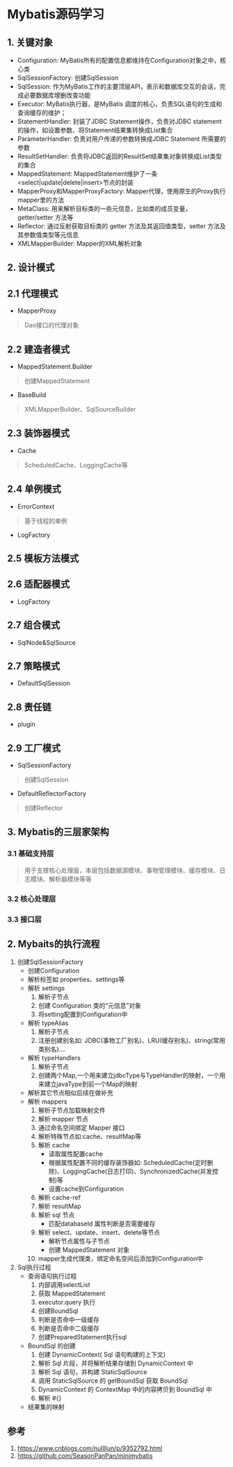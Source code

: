 # Mybatis源码学习
## 1. 关键对象
* Configuration: MyBatis所有的配置信息都维持在Configuration对象之中，核心类
* SqlSessionFactory: 创建SqlSession
* SqlSession: 作为MyBatis工作的主要顶层API，表示和数据库交互的会话，完成必要数据库增删改查功能
* Executor: MyBatis执行器，是MyBatis 调度的核心，负责SQL语句的生成和查询缓存的维护；
* StatementHandler: 封装了JDBC Statement操作，负责对JDBC statement 的操作，如设置参数、将Statement结果集转换成List集合
* ParameterHandler: 负责对用户传递的参数转换成JDBC Statement 所需要的参数
* ResultSetHandler: 负责将JDBC返回的ResultSet结果集对象转换成List类型的集合
* MappedStatement: MappedStatement维护了一条<select|update|delete|insert>节点的封装
* MapperProxy和MapperProxyFactory: Mapper代理，使用原生的Proxy执行mapper里的方法
* MetaClass: 用来解析目标类的一些元信息，比如类的成员变量，getter/setter 方法等
* Reflector: 通过反射获取目标类的 getter 方法及其返回值类型，setter 方法及其参数值类型等元信息
* XMLMapperBuilder: Mapper的XML解析对象
## 2. 设计模式
## 2.1 代理模式
* MapperProxy
> Dao接口的代理对象
## 2.2 建造者模式
* MappedStatement.Builder
> 创建MappedStatement
* BaseBuild
> XMLMapperBuilder、SqlSourceBuilder
## 2.3 装饰器模式
* Cache
> ScheduledCache、LoggingCache等
## 2.4 单例模式
* ErrorContext
> 基于线程的单例
* LogFactory
## 2.5 模板方法模式

## 2.6 适配器模式
* LogFactory
## 2.7 组合模式
* SqlNode&SqlSource 
## 2.7 策略模式
* DefaultSqlSession
## 2.8 责任链
* plugin
## 2.9 工厂模式
* SqlSessionFactory
> 创建SqlSession
* DefaultReflectorFactory
> 创建Reflector
## 3. Mybatis的三层家架构
### 3.1 基础支持层
> 用于支撑核心处理层，本层包括数据源模块、事物管理模块、缓存模块、日志模块、解析器模块等等
### 3.2 核心处理层
> 
### 3.3 接口层 

## 2. Mybaits的执行流程

1. 创建SqlSessionFactory
    * 创建Configuration 
    * 解析标签如 properties、settings等
    * 解析 settings
        1. 解析子节点
        2. 创建 Configuration 类的“元信息”对象
        3. 将setting配置到Configuration中
    * 解析 typeAlias
        1. 解析子节点
        2. 注册创建别名如: JDBC(事物工厂别名)、LRU(缓存别名)、string(常用类别名)....
    * 解析 typeHandlers
        1. 解析子节点
        2. 创建两个Map,一个用来建立jdbcType与TypeHandler的映射，一个用来建立javaType到前一个Map的映射 
    * 解析其它节点相似后续在做补充
    * 解析 mappers
        1. 解析子节点加载映射文件
        2. 解析 mapper 节点
        3. 通过命名空间绑定 Mapper 接口
        4. 解析特殊节点如:cache、resultMap等
        5. 解析 cache
            * 读取属性配置cache
            * 根据属性配置不同的缓存装饰器如: ScheduledCache(定时删除)、LoggingCache(日志打印)、SynchronizedCache(并发控制)等
            * 设置cache到Configuration
        6. 解析 cache-ref
        7. 解析 resultMap
        8. 解析 sql 节点
            * 匹配databaseId 属性判断是否需要缓存
        9. 解析 select、update、insert、delete等节点
            * 解析节点属性与子节点
            * 创建 MappedStatement 对象
        10. mapper生成代理类，绑定命名空间后添加到Configuration中
2. Sql执行过程
    * 查询语句执行过程
        1. 内部调用selectList
        2. 获取 MappedStatement 
        3. executor.query 执行
        4. 创建BoundSql
        5. 判断是否命中一级缓存
        6. 判断是否命中二级缓存
        7. 创建PreparedStatement执行sql 
    * BoundSql 的创建
        1. 创建 DynamicContext( Sql 语句构建的上下文)
        2. 解析 Sql 片段，并将解析结果存储到 DynamicContext 中
        3. 解析 Sql 语句，并构建 StaticSqlSource
        4. 调用 StaticSqlSource 的 getBoundSql 获取 BoundSql
        5. DynamicContext 的 ContextMap 中的内容拷贝到 BoundSql 中
        6. 解析 #{} 
    * 结果集的映射
## 参考
1. https://www.cnblogs.com/nullllun/p/9352792.html
2. https://github.com/SeasonPanPan/minimybatis